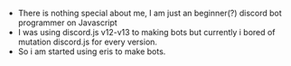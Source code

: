- There is nothing special about me, I am just an beginner(?) discord bot programmer on Javascript 
- I was using discord.js v12-v13 to making bots but currently i bored of mutation discord.js for every version.
- So i am started using eris to make bots.
